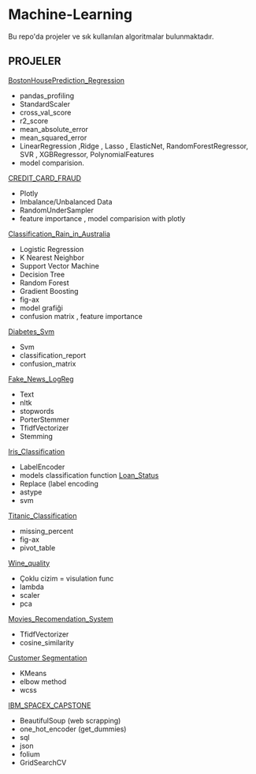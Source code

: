 
# Machine-Learning

Bu repo'da projeler ve sık kullanılan algoritmalar bulunmaktadır.


## PROJELER

[BostonHousePrediction_Regression](https://github.com/doggukancelik/Machine-Learning/tree/main/p_BostonHousePrediction_Regression)
- pandas_profiling 
- StandardScaler
- cross_val_score
- r2_score
- mean_absolute_error
- mean_squared_error
- LinearRegression ,Ridge , Lasso , ElasticNet, RandomForestRegressor, SVR , XGBRegressor, PolynomialFeatures
- model comparision.

[CREDIT_CARD_FRAUD](https://github.com/doggukancelik/Machine-Learning/tree/main/p_CREDIT_CARD_FRAUD)
- Plotly 
- Imbalance/Unbalanced Data
- RandomUnderSampler
- feature importance , model comparision with plotly

[Classification_Rain_in_Australia](https://github.com/doggukancelik/Machine-Learning/tree/main/p_Classification_Rain_in_Australia)

- Logistic Regression
- K Nearest Neighbor
- Support Vector Machine
- Decision Tree
- Random Forest
- Gradient Boosting
- fig-ax 
- model grafiği
- confusion matrix , feature importance 

[Diabetes_Svm](https://github.com/doggukancelik/Machine-Learning/tree/main/p_Diabetes_Svm)
- Svm 
- classification_report
- confusion_matrix

[Fake_News_LogReg](https://github.com/doggukancelik/Machine-Learning/tree/main/p_Fake_News_LogReg)
- Text
- nltk
- stopwords
- PorterStemmer
- TfidfVectorizer
- Stemming

[Iris_Classification](https://github.com/doggukancelik/Machine-Learning/tree/main/p_Iris_Classification)
- LabelEncoder
- models classification function
[Loan_Status](https://github.com/doggukancelik/Machine-Learning/tree/main/p_Loan_Status)
- Replace (label encoding
- astype
- svm

[Titanic_Classification](https://github.com/doggukancelik/Machine-Learning/tree/main/p_Titanic_Classification)
- missing_percent
- fig-ax
- pivot_table

[Wine_quality](https://github.com/doggukancelik/Machine-Learning/tree/main/p_Wine_quality)
- Çoklu cizim = visulation func
- lambda
- scaler
- pca

[Movies_Recomendation_System](https://github.com/doggukancelik/Machine-Learning/blob/main/p_Movies_Recomendation_System/Movie%20Recommendation%20System.ipynb)
- TfidfVectorizer
- cosine_similarity

[Customer Segmentation](https://github.com/doggukancelik/Machine-Learning/tree/main/p_Customer%20Segmentation%20using%20K-Means%20Clustering)
- KMeans
- elbow method
- wcss

[IBM_SPACEX_CAPSTONE](https://github.com/doggukancelik/Machine-Learning/tree/main/p_IBM_SPACEX_CAPSTONE)
- BeautifulSoup (web scrapping)
- one_hot_encoder (get_dummies)
- sql 
- json
- folium
- GridSearchCV


